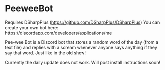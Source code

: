# PeeweeBot
Requires DSharpPlus (https://github.com/DSharpPlus/DSharpPlus)
You can create your own bot here: https://discordapp.com/developers/applications/me

Pee-wee Bot is a Discord bot that stores a random word of the day (from a text file) and replies with a scream whenever anyone says anything if they say that word. Just like in the old show!

Currently the daily update does not work. Will post install instructions soon!
